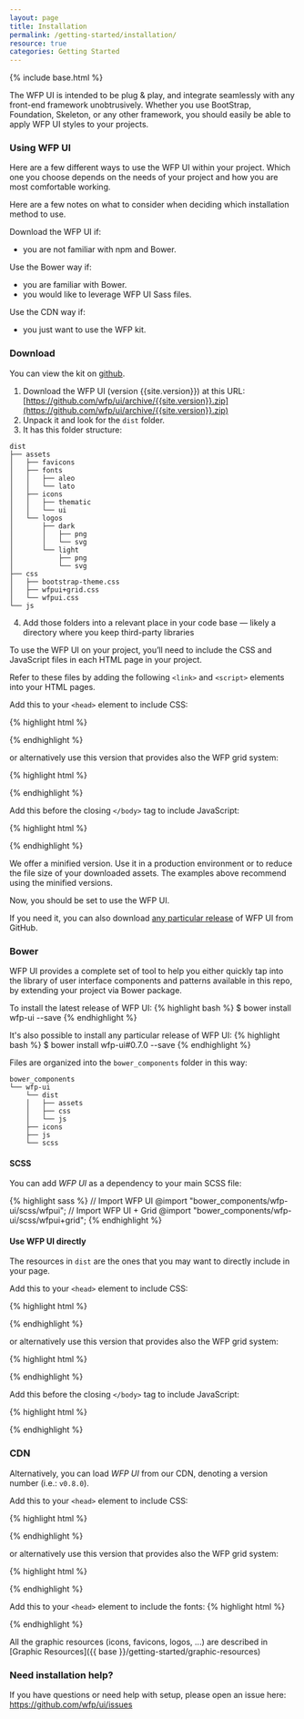 ```yaml
---
layout: page
title: Installation
permalink: /getting-started/installation/
resource: true
categories: Getting Started
---
```

{% include base.html %}

The WFP UI is intended to be plug & play, and integrate seamlessly with any front-end framework unobtrusively. Whether you use BootStrap, Foundation, Skeleton, or any other framework, you should easily be able to apply WFP UI styles to your projects.

### Using WFP UI
Here are a few different ways to use the WFP UI within your project. Which one you choose depends on the needs of your project and how you are most comfortable working.

Here are a few notes on what to consider when deciding which installation method to use.

Download the WFP UI if:

*  you are not familiar with npm and Bower.

Use the Bower way if:

*  you are familiar with Bower.
*  you would like to leverage WFP UI Sass files.

Use the CDN way if:
*  you just want to use the WFP kit.


### Download

You can view the kit on [github](https://github.com/wfp/ui).

1. Download the WFP UI (version {{site.version}}) at this URL:
[https://github.com/wfp/ui/archive/{{site.version}}.zip](https://github.com/wfp/ui/archive/{{site.version}}.zip)
2. Unpack it and look for the `dist` folder.
3. It has this folder structure:

  ```
  dist
  ├── assets
  │   ├── favicons
  │   ├── fonts
  │   │   ├── aleo
  │   │   └── lato
  │   ├── icons
  │   │   ├── thematic
  │   │   └── ui
  │   └── logos
  │       ├── dark
  │       │   ├── png
  │       │   └── svg
  │       └── light
  │           ├── png
  │           └── svg
  ├── css
  │   ├── bootstrap-theme.css
  │   ├── wfpui+grid.css
  │   └── wfpui.css
  └── js
  ```

4. Add those folders into a relevant place in your code base — likely a directory where you keep third-party libraries

To use the WFP UI on your project, you’ll need to include the CSS and JavaScript files in each HTML page in your project.

Refer to these files by adding the following `<link>` and `<script>` elements into your HTML pages.

Add this to your `<head>` element to include CSS:

{% highlight html %}
<link rel="stylesheet" href="bower_components/wfp-ui/dist/css/wfpui.css">
{% endhighlight %}

or alternatively use this version that provides also the WFP grid system:

{% highlight html %}
<link rel="stylesheet" href="bower_components/wfp-ui/dist/css/wfpui+grid.css">
{% endhighlight %}

Add this before the closing `</body>` tag to include JavaScript:

{% highlight html %}
<script src="bower_components/wfp-ui/js/responsive-nav.js"></script>
<script src="bower_components/wfp-ui/js/subnav.js"></script>
<script src="bower_components/wfp-ui/js/tools.js"></script>
{% endhighlight %}

We offer a minified version. Use it in a production environment or to reduce the file size of your downloaded assets. The examples above recommend using the minified versions.

Now, you should be set to use the WFP UI.

If you need it, you can also download [any particular release](https://github.com/wfp/ui/releases) of WFP UI from GitHub.

### Bower
WFP UI provides a complete set of tool to help you either quickly tap into the library of user interface components and patterns available in this repo, by extending your project via Bower package.

To install the latest release of WFP UI:
{% highlight bash %}
$ bower install wfp-ui --save
{% endhighlight %}

It's also possible to install any particular release of WFP UI:
{% highlight bash %}
$ bower install wfp-ui#0.7.0 --save
{% endhighlight %}

Files are organized into the `bower_components` folder in this way:

```
bower_components
└── wfp-ui
    └── dist
    │   ├── assets
    │   ├── css
    │   └── js
    ├── icons
    ├── js
    └── scss
```

#### SCSS
You can add _WFP UI_ as a dependency to your main SCSS file:

{% highlight sass %}
// Import WFP UI
@import "bower_components/wfp-ui/scss/wfpui";
// Import WFP UI + Grid
@import "bower_components/wfp-ui/scss/wfpui+grid";
{% endhighlight %}

#### Use WFP UI directly
The resources in `dist` are the ones that you may want to directly include in your page.

Add this to your `<head>` element to include CSS:

{% highlight html %}
<link rel="stylesheet" href="bower_components/wfp-ui/dist/css/wfpui.css">
{% endhighlight %}

or alternatively use this version that provides also the WFP grid system:

{% highlight html %}
<link rel="stylesheet" href="bower_components/wfp-ui/dist/css/wfpui+grid.css">
{% endhighlight %}

Add this before the closing `</body>` tag to include JavaScript:

{% highlight html %}
<script src="bower_components/wfp-ui/js/responsive-nav.js"></script>
<script src="bower_components/wfp-ui/js/subnav.js"></script>
<script src="bower_components/wfp-ui/js/tools.js"></script>
{% endhighlight %}



### CDN
Alternatively, you can load _WFP UI_ from our CDN, denoting a version number (i.e.: `v0.8.0`).

Add this to your `<head>` element to include CSS:

{% highlight html %}
<link rel="stylesheet" href="http://cdn.wfp.org/libraries/wfpui/{{ site.version }}/css/wfpui.css">
{% endhighlight %}

or alternatively use this version that provides also the WFP grid system:

{% highlight html %}
<link rel="stylesheet" href="http://cdn.wfp.org/libraries/wfpui/{{ site.version }}/css/wfpui+grid.css">
{% endhighlight %}

Add this to your `<head>` element to include the fonts:
{% highlight html %}
<link rel="stylesheet" href="http://cdn.wfp.org/libraries/webfonts/lato/lato.css">
<link rel="stylesheet" href="http://cdn.wfp.org/libraries/webfonts/aleo/aleo.css">
{% endhighlight %}

All the graphic resources (icons, favicons, logos, ...) are described in [Graphic Resources]({{ base }}/getting-started/graphic-resources)


### Need installation help?

If you have questions or need help with setup, please open an issue here: https://github.com/wfp/ui/issues
